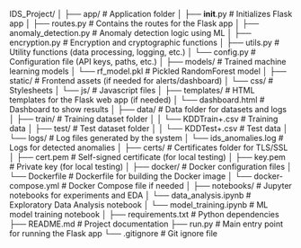 IDS_Project/
│
├── app/                         # Application folder
│   ├── __init__.py               # Initializes Flask app
│   ├── routes.py                 # Contains the routes for the Flask app
│   ├── anomaly_detection.py      # Anomaly detection logic using ML
│   ├── encryption.py             # Encryption and cryptographic functions
│   ├── utils.py                  # Utility functions (data processing, logging, etc.)
│   └── config.py                 # Configuration file (API keys, paths, etc.)
│
├── models/                       # Trained machine learning models
│   └── rf_model.pkl              # Pickled RandomForest model
│
├── static/                       # Frontend assets (if needed for alerts/dashboard)
│   └── css/                      # Stylesheets
│   └── js/                       # Javascript files
│
├── templates/                    # HTML templates for the Flask web app (if needed)
│   └── dashboard.html            # Dashboard to show results
│
├── data/                         # Data folder for datasets and logs
│   ├── train/                    # Training dataset folder
│   │   └── KDDTrain+.csv         # Training data
│   ├── test/                     # Test dataset folder
│   │   └── KDDTest+.csv          # Test data
│   └── logs/                     # Log files generated by the system
│       └── ids_anomalies.log     # Logs for detected anomalies
│
├── certs/                        # Certificates folder for TLS/SSL
│   ├── cert.pem                  # Self-signed certificate (for local testing)
│   ├── key.pem                   # Private key (for local testing)
│
├── docker/                       # Docker configuration files
│   └── Dockerfile                # Dockerfile for building the Docker image
│   └── docker-compose.yml        # Docker Compose file if needed
│
├── notebooks/                    # Jupyter notebooks for experiments and EDA
│   └── data_analysis.ipynb       # Exploratory Data Analysis notebook
│   └── model_training.ipynb      # ML model training notebook
│
├── requirements.txt              # Python dependencies
├── README.md                     # Project documentation
├── run.py                        # Main entry point for running the Flask app
└── .gitignore                    # Git ignore file
